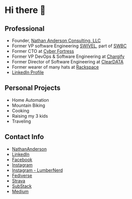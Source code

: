 # Hi there 👋

## Professional
- Founder, [Nathan Anderson Consulting, LLC](https://nathananderson.com)
- Former VP software Engineering [SWIVEL](https://getswivel.io/), part of [SWBC](https://swbc.com/)
- Former CTO at [Cyber Fortress](https://www.cyberfortress.com/)
- Former VP DevOps & Software Engineering at [Chargify](https://www.chargify.com)
- Former Director of Software Engineering at [ClearDATA](https://cleardata.com)
- Former wearer of many hats at [Rackspace](https://rackspace.com)
- [LinkedIn Profile](https://www.linkedin.com/in/nathanedwardanderson/)

## Personal Projects
- Home Automation
- Mountain Biking
- Cooking
- Raising my 3 kids
- Traveling

## Contact Info
- [NathanAnderson](https://nathananderson.com)
- [LinkedIn](https://www.linkedin.com/in/nathanedwardanderson/)
- [Facebook](https://www.facebook.com/nathan.edward.anderson)
- [Instagram](https://www.instagram.com/mtman97/)
- [Instagram - LumberNerd](https://www.instagram.com/thelumbernerd/)
- [Fediverse](https://hachyderm.io/@nathananderson)
- [Strava](https://www.strava.com/athletes/29995631)
- [SubStack](https://substack.com/@nathanandersoncto)
- [Medium](https://medium.com/@NathanAndersonCTO)
